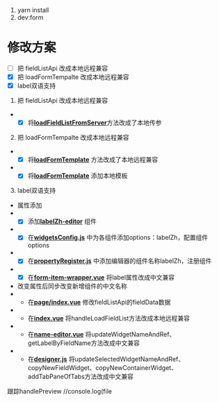 1. yarn install
2. dev:form
# 修改方案
+ [ ] 把 fieldListApi 改成本地远程兼容
+ [x] 把 loadFormTempalte 改成本地远程兼容
+ [x] label双语支持

1. 把 fieldListApi 改成本地远程兼容
   
  - + [x] 将[**loadFieldListFromServer**](src/components/form-designer/index.vue)方法改成了本地传参

2. 把 loadFormTempalte 改成本地远程兼容
  - + [x] 将[**loadFormTemplate**](src/components/form-designer/widget-panel/index.vue) 方法改成了本地远程兼容
  - + [x] 将[**loadFormTemplate**](src/components/form-designer/widget-panel/templatesConfig.js) 添加本地模板

3. label双语支持
  - 属性添加
  - + [x] 添加[**labelZh-editor**](src/components/form-designer/setting-panel/property-editor/labelZh-editor.vue) 组件
  - + [x] 在[**widgetsConfig.js**](src/components/form-designer/widget-panel/widgetsConfig.js) 中为各组件添加options：labelZh，配置组件options
  - + [x] 在[**propertyRegister.js**](src/components/form-designer/setting-panel/propertyRegister.js) 中添加编辑器的组件名称labelZh，注册组件
  - + [x] 在[**form-item-wrapper.vue**](src/components/form-designer/form-widget/field-widget/form-item-wrapper.vue) 将label属性改成中文兼容
  - 改变属性后同步改变新增组件的中文名称
  - +  在[**page/index.vue**](src/page/index.vue) 修改fieldListApi的fieldData数据
  - +  在[**index.vue**](src/components/form-designer/index.vue) 将handleLoadFieldList方法改成本地远程兼容
  - +  在[**name-editor.vue**](src/components/form-designer/setting-panel/property-editor/name-editor.vue) 将updateWidgetNameAndRef、getLabelByFieldName方法改成中文兼容
  - +  在[**designer.js**](src/components/form-designer/designer.js) 将updateSelectedWidgetNameAndRef、copyNewFieldWidget、copyNewContainerWidget、addTabPaneOfTabs方法改成中文兼容

跟踪handlePreview
//console.log(file
